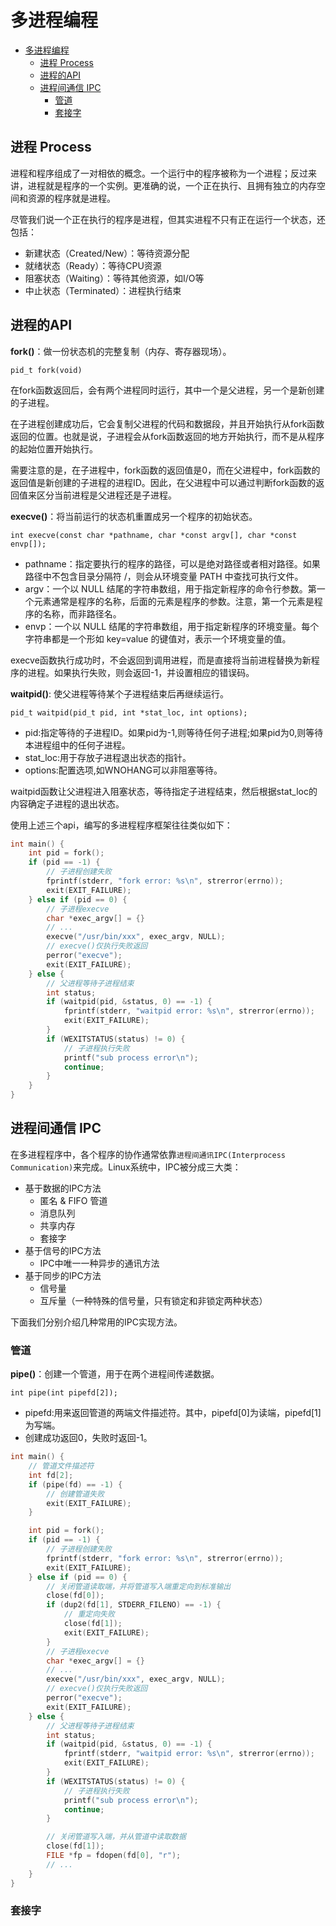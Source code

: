 # 多进程编程

- [多进程编程](#多进程编程)
  - [进程 Process](#进程-process)
  - [进程的API](#进程的api)
  - [进程间通信 IPC](#进程间通信-ipc)
    - [管道](#管道)
    - [套接字](#套接字)

## 进程 Process

进程和程序组成了一对相依的概念。一个运行中的程序被称为一个进程；反过来讲，进程就是程序的一个实例。更准确的说，一个正在执行、且拥有独立的内存空间和资源的程序就是进程。

尽管我们说一个正在执行的程序是进程，但其实进程不只有正在运行一个状态，还包括：

- 新建状态（Created/New）：等待资源分配
- 就绪状态（Ready）：等待CPU资源
- 阻塞状态（Waiting）：等待其他资源，如I/O等
- 中止状态（Terminated）：进程执行结束

## 进程的API

**fork()**：做一份状态机的完整复制（内存、寄存器现场）。

`pid_t fork(void)`

在fork函数返回后，会有两个进程同时运行，其中一个是父进程，另一个是新创建的子进程。

在子进程创建成功后，它会复制父进程的代码和数据段，并且开始执行从fork函数返回的位置。也就是说，子进程会从fork函数返回的地方开始执行，而不是从程序的起始位置开始执行。

需要注意的是，在子进程中，fork函数的返回值是0，而在父进程中，fork函数的返回值是新创建的子进程的进程ID。因此，在父进程中可以通过判断fork函数的返回值来区分当前进程是父进程还是子进程。

**execve()**：将当前运行的状态机重置成另一个程序的初始状态。

`int execve(const char *pathname, char *const argv[], char *const envp[]);`

- pathname：指定要执行的程序的路径，可以是绝对路径或者相对路径。如果路径中不包含目录分隔符 /，则会从环境变量 PATH 中查找可执行文件。
- argv：一个以 NULL 结尾的字符串数组，用于指定新程序的命令行参数。第一个元素通常是程序的名称，后面的元素是程序的参数。注意，第一个元素是程序的名称，而非路径名。
- envp：一个以 NULL 结尾的字符串数组，用于指定新程序的环境变量。每个字符串都是一个形如 key=value 的键值对，表示一个环境变量的值。

execve函数执行成功时，不会返回到调用进程，而是直接将当前进程替换为新程序的进程。如果执行失败，则会返回-1，并设置相应的错误码。

**waitpid()**: 使父进程等待某个子进程结束后再继续运行。

`pid_t waitpid(pid_t pid, int *stat_loc, int options);`

- pid:指定等待的子进程ID。如果pid为-1,则等待任何子进程;如果pid为0,则等待本进程组中的任何子进程。
- stat_loc:用于存放子进程退出状态的指针。
- options:配置选项,如WNOHANG可以非阻塞等待。

waitpid函数让父进程进入阻塞状态，等待指定子进程结束，然后根据stat_loc的内容确定子进程的退出状态。

使用上述三个api，编写的多进程程序框架往往类似如下：

```c++
int main() {
    int pid = fork();
    if (pid == -1) {
        // 子进程创建失败
        fprintf(stderr, "fork error: %s\n", strerror(errno));
        exit(EXIT_FAILURE);
    } else if (pid == 0) {
        // 子进程execve
        char *exec_argv[] = {}
        // ... 
        execve("/usr/bin/xxx", exec_argv, NULL);
        // execve()仅执行失败返回
        perror("execve");   
        exit(EXIT_FAILURE);
    } else {
        // 父进程等待子进程结束
        int status;
        if (waitpid(pid, &status, 0) == -1) {
            fprintf(stderr, "waitpid error: %s\n", strerror(errno));
            exit(EXIT_FAILURE);
        }
        if (WEXITSTATUS(status) != 0) {
            // 子进程执行失败
            printf("sub process error\n");
            continue;
        }
    }
}
```

## 进程间通信 IPC

在多进程程序中，各个程序的协作通常依靠`进程间通讯IPC(Interprocess Communication)`来完成。Linux系统中，IPC被分成三大类：

- 基于数据的IPC方法
  - 匿名 & FIFO 管道
  - 消息队列
  - 共享内存
  - 套接字
- 基于信号的IPC方法
  - IPC中唯一一种异步的通讯方法
- 基于同步的IPC方法
  - 信号量
  - 互斥量（一种特殊的信号量，只有锁定和非锁定两种状态）

下面我们分别介绍几种常用的IPC实现方法。

### 管道

**pipe()**：创建一个管道，用于在两个进程间传递数据。

`int pipe(int pipefd[2]);`

- pipefd:用来返回管道的两端文件描述符。其中，pipefd[0]为读端，pipefd[1]为写端。
- 创建成功返回0，失败时返回-1。

```c++
int main() {
    // 管道文件描述符
    int fd[2];
    if (pipe(fd) == -1) {
        // 创建管道失败
        exit(EXIT_FAILURE);
    }

    int pid = fork();
    if (pid == -1) {
        // 子进程创建失败
        fprintf(stderr, "fork error: %s\n", strerror(errno));
        exit(EXIT_FAILURE);
    } else if (pid == 0) {
        // 关闭管道读取端，并将管道写入端重定向到标准输出
        close(fd[0]);
        if (dup2(fd[1], STDERR_FILENO) == -1) {
            // 重定向失败
            close(fd[1]);
            exit(EXIT_FAILURE);
        }
        // 子进程execve
        char *exec_argv[] = {}
        // ... 
        execve("/usr/bin/xxx", exec_argv, NULL);
        // execve()仅执行失败返回
        perror("execve");   
        exit(EXIT_FAILURE);
    } else {
        // 父进程等待子进程结束
        int status;
        if (waitpid(pid, &status, 0) == -1) {
            fprintf(stderr, "waitpid error: %s\n", strerror(errno));
            exit(EXIT_FAILURE);
        }
        if (WEXITSTATUS(status) != 0) {
            // 子进程执行失败
            printf("sub process error\n");
            continue;
        }

        // 关闭管道写入端，并从管道中读取数据
        close(fd[1]);
        FILE *fp = fdopen(fd[0], "r");
        // ...
    }
}
```

### 套接字

